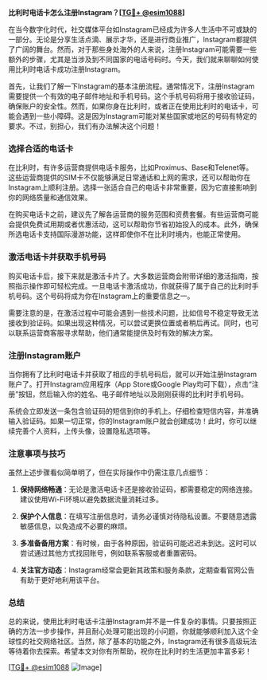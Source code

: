 **比利时电话卡怎么注册Instagram？[[TG💪+ @esim1088](https://t.me/s/esim1088)]**

在当今数字化时代，社交媒体平台如Instagram已经成为许多人生活中不可或缺的一部分。无论是分享生活点滴、展示才华，还是进行商业推广，Instagram都提供了广阔的舞台。然而，对于那些身处海外的人来说，注册Instagram可能需要一些额外的步骤，尤其是当涉及到不同国家的电话号码时。今天，我们就来聊聊如何使用比利时电话卡成功注册Instagram。

首先，让我们了解一下Instagram的基本注册流程。通常情况下，注册Instagram需要提供一个有效的电子邮件地址和手机号码。这个手机号码将用于接收验证码，确保账户的安全性。然而，如果你身在比利时，或者正在使用比利时的电话卡，可能会遇到一些小障碍。这是因为Instagram可能对某些国家或地区的号码有特定的要求。不过，别担心，我们有办法解决这个问题！

### **选择合适的电话卡**

在比利时，有许多运营商提供电话卡服务，比如Proximus、Base和Telenet等。这些运营商提供的SIM卡不仅能够满足日常通话和上网的需求，还可以帮助你在Instagram上顺利注册。选择一张适合自己的电话卡非常重要，因为它直接影响到你的网络质量和通信效果。

在购买电话卡之前，建议先了解各运营商的服务范围和资费套餐。有些运营商可能会提供免费试用期或者优惠活动，这可以帮助你节省初始投入的成本。此外，确保所选电话卡支持国际漫游功能，这样即使你不在比利时境内，也能正常使用。

### **激活电话卡并获取手机号码**

购买电话卡后，接下来就是激活卡片了。大多数运营商会附带详细的激活指南，按照指示操作即可轻松完成。一旦电话卡激活成功，你就获得了属于自己的比利时手机号码。这个号码将成为你在Instagram上的重要信息之一。

需要注意的是，在激活过程中可能会遇到一些技术问题，比如信号不稳定导致无法接收到验证码。如果出现这种情况，可以尝试更换位置或者稍后再试。同时，也可以联系运营商客服寻求帮助，他们通常能提供及时有效的解决方案。

### **注册Instagram账户**

当你拥有了比利时电话卡并获取了相应的手机号码后，就可以开始注册Instagram账户了。打开Instagram应用程序（App Store或Google Play均可下载），点击“注册”按钮，然后输入你的姓名、电子邮件地址以及刚刚获得的比利时手机号码。

系统会立即发送一条包含验证码的短信到你的手机上。仔细检查短信内容，并准确输入验证码。如果一切正常，你的Instagram账户就会创建成功！此时，你可以继续完善个人资料，上传头像，设置隐私选项等。

### **注意事项与技巧**

虽然上述步骤看似简单明了，但在实际操作中仍需注意几点细节：

1. **保持网络畅通**：无论是激活电话卡还是接收验证码，都需要稳定的网络连接。建议使用Wi-Fi环境以避免数据流量消耗过多。
   
2. **保护个人信息**：在填写注册信息时，请务必谨慎对待隐私设置。不要随意透露敏感信息，以免造成不必要的麻烦。

3. **多准备备用方案**：有时候，由于各种原因，验证码可能迟迟未到达。这时可以尝试通过其他方式找回账号，例如联系客服或者重置密码。

4. **关注官方动态**：Instagram经常会更新其政策和服务条款，定期查看官网公告有助于更好地利用该平台。

### **总结**

总的来说，使用比利时电话卡注册Instagram并不是一件复杂的事情。只要按照正确的方法一步步操作，并且耐心处理可能出现的小问题，你就能够顺利加入这个全球性的社交网络社区。当然，除了基本的功能之外，Instagram还有很多高级玩法等待着你去探索。希望本文对你有所帮助，祝你在比利时的生活更加丰富多彩！

[[TG💪+ @esim1088](https://t.me/s/esim1088) ![Image](https://i.postimg.cc/4NQfJmqS/Snipaste-2025-05-13-00-14-12.png)]